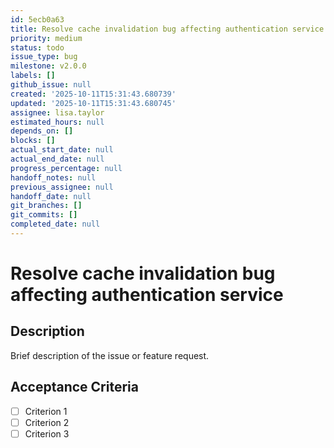 ```yaml
---
id: 5ecb0a63
title: Resolve cache invalidation bug affecting authentication service
priority: medium
status: todo
issue_type: bug
milestone: v2.0.0
labels: []
github_issue: null
created: '2025-10-11T15:31:43.680739'
updated: '2025-10-11T15:31:43.680745'
assignee: lisa.taylor
estimated_hours: null
depends_on: []
blocks: []
actual_start_date: null
actual_end_date: null
progress_percentage: null
handoff_notes: null
previous_assignee: null
handoff_date: null
git_branches: []
git_commits: []
completed_date: null
---
```


# Resolve cache invalidation bug affecting authentication service

## Description

Brief description of the issue or feature request.

## Acceptance Criteria

- [ ] Criterion 1
- [ ] Criterion 2
- [ ] Criterion 3